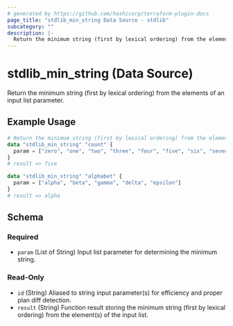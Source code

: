 ```yaml
---
# generated by https://github.com/hashicorp/terraform-plugin-docs
page_title: "stdlib_min_string Data Source - stdlib"
subcategory: ""
description: |-
  Return the minimum string (first by lexical ordering) from the elements of an input list parameter.
---
```


# stdlib_min_string (Data Source)

Return the minimum string (first by lexical ordering) from the elements of an input list parameter.

## Example Usage

```terraform
# Return the minimum string (first by lexical ordering) from the element(s) of a list:
data "stdlib_min_string" "count" {
  param = ["zero", "one", "two", "three", "four", "five", "six", "seven"]
}
# result => five

data "stdlib_min_string" "alphabet" {
  param = ["alpha", "beta", "gamma", "delta", "epsilon"]
}
# result => alpha
```

<!-- schema generated by tfplugindocs -->
## Schema

### Required

- `param` (List of String) Input list parameter for determining the minimum string.

### Read-Only

- `id` (String) Aliased to string input parameter(s) for efficiency and proper plan diff detection.
- `result` (String) Function result storing the minimum string (first by lexical ordering) from the element(s) of the input list.
